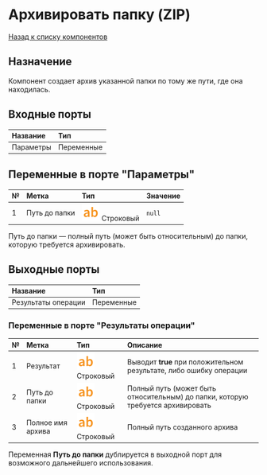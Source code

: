 # Архивировать папку (ZIP)

[Назад к списку компонентов](../README.md)

## Назначение

Компонент создает архив указанной папки по тому же пути, где она находилась.

## Входные порты

| Название| Тип|
|:----------|:-----------|
| Параметры | Переменные    |

## Переменные в порте "Параметры"

| № | Метка               | Тип                                    | Значение |
|:--|:--------------------|:---------------------------------------|:---------|
| 1 | Путь до папки | ![](./img/string_default.svg) Строковый | `null` |

Путь до папки  — полный путь (может быть относительным) до папки, которую требуется архивировать.

## Выходные порты

| Название| Тип|
|:----------|:-----------|
| Результаты операции | Переменные |

### Переменные в порте "Результаты операции"

| № | Метка               | Тип                                    | Описание  |
|:--|:--------------------|:---------------------------------------|:----------|
| 1 | Результат | ![](./img/string_default.svg) Строковый | Выводит **true** при положительном результате, либо ошибку операции |
| 2 | Путь до папки | ![](./img/string_default.svg) Строковый | Полный путь (может быть относительным) до папки, которую требуется архивировать|
| 3 | Полное имя архива | ![](./img/string_default.svg) Строковый|  Полный путь созданного архива |

Переменная **Путь до папки** дублируется в выходной порт для возможного дальнейшего использования. 